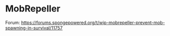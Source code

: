 # MobRepeller
Forum: https://forums.spongepowered.org/t/wip-mobrepeller-prevent-mob-spawning-in-survival/11757
